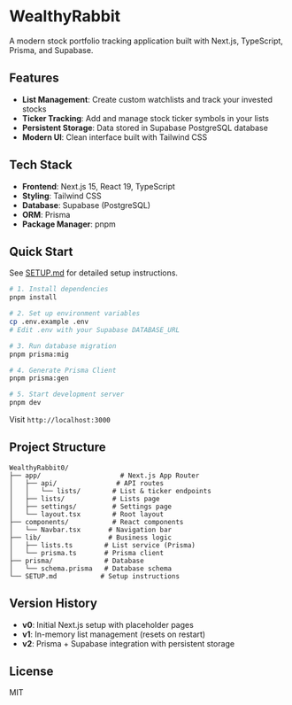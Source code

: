 # WealthyRabbit

A modern stock portfolio tracking application built with Next.js, TypeScript, Prisma, and Supabase.

## Features

- **List Management**: Create custom watchlists and track your invested stocks
- **Ticker Tracking**: Add and manage stock ticker symbols in your lists
- **Persistent Storage**: Data stored in Supabase PostgreSQL database
- **Modern UI**: Clean interface built with Tailwind CSS

## Tech Stack

- **Frontend**: Next.js 15, React 19, TypeScript
- **Styling**: Tailwind CSS
- **Database**: Supabase (PostgreSQL)
- **ORM**: Prisma
- **Package Manager**: pnpm

## Quick Start

See [SETUP.md](./SETUP.md) for detailed setup instructions.

```bash
# 1. Install dependencies
pnpm install

# 2. Set up environment variables
cp .env.example .env
# Edit .env with your Supabase DATABASE_URL

# 3. Run database migration
pnpm prisma:mig

# 4. Generate Prisma Client
pnpm prisma:gen

# 5. Start development server
pnpm dev
```

Visit `http://localhost:3000`

## Project Structure

```
WealthyRabbit0/
├── app/                    # Next.js App Router
│   ├── api/               # API routes
│   │   └── lists/        # List & ticker endpoints
│   ├── lists/            # Lists page
│   ├── settings/         # Settings page
│   └── layout.tsx        # Root layout
├── components/           # React components
│   └── Navbar.tsx       # Navigation bar
├── lib/                 # Business logic
│   ├── lists.ts        # List service (Prisma)
│   └── prisma.ts       # Prisma client
├── prisma/             # Database
│   └── schema.prisma   # Database schema
└── SETUP.md           # Setup instructions
```

## Version History

- **v0**: Initial Next.js setup with placeholder pages
- **v1**: In-memory list management (resets on restart)
- **v2**: Prisma + Supabase integration with persistent storage

## License

MIT
